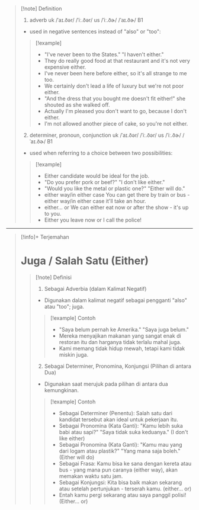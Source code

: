 
>[!note] Definition
>1. adverb
uk  /ˈaɪ.ðər/ /ˈiː.ðər/ us  /ˈiː.ðɚ/ /ˈaɪ.ðɚ/
B1
>-  used in negative sentences instead of "also" or "too":
> > [!example] 
> > - "I've never been to the States." "I haven't either."
> > - They do really good food at that restaurant and it's not very expensive either.
> > - I've never been here before either, so it's all strange to me too.
> > - We certainly don't lead a life of luxury but we're not poor either.
> > - "And the dress that you bought me doesn't fit either!" she shouted as she walked off.
> > - Actually I'm pleased you don't want to go, because I don't either.
> > - I'm not allowed another piece of cake, so you're not either.
> >   
> 2. determiner, pronoun, conjunction
uk  /ˈaɪ.ðər/ /ˈiː.ðər/ us  /ˈiː.ðɚ/ /ˈaɪ.ðɚ/
B1
>-  used when referring to a choice between two possibilities:
> > [!example] 
> > - Either candidate would be ideal for the job.
> > - "Do you prefer pork or beef?" "I don't like either."
> > - "Would you like the metal or plastic one?" "Either will do."
> > - either way/in either case You can get there by train or bus - either way/in either case it'll take an hour.
> > - either… or We can either eat now or after the show - it's up to you.
> > - Either you leave now or I call the police!

---

>[!info]+ Terjemahan
> # Juga / Salah Satu (Either)
> > [!note] Definisi
> > 1. Sebagai Adverbia (dalam Kalimat Negatif)
> > - Digunakan dalam kalimat negatif sebagai pengganti "also" atau "too"; juga.
> > > [!example] Contoh
> > > - "Saya belum pernah ke Amerika." "Saya juga belum."
> > > - Mereka menyajikan makanan yang sangat enak di restoran itu dan harganya tidak terlalu mahal juga.
> > > - Kami memang tidak hidup mewah, tetapi kami tidak miskin juga.
> > 2. Sebagai Determiner, Pronomina, Konjungsi (Pilihan di antara Dua)
> > - Digunakan saat merujuk pada pilihan di antara dua kemungkinan.
> > > [!example] Contoh
> > > - Sebagai Determiner (Penentu): Salah satu dari kandidat tersebut akan ideal untuk pekerjaan itu.
> > > - Sebagai Pronomina (Kata Ganti): "Kamu lebih suka babi atau sapi?" "Saya tidak suka keduanya." (I don't like either)
> > > - Sebagai Pronomina (Kata Ganti): "Kamu mau yang dari logam atau plastik?" "Yang mana saja boleh." (Either will do)
> > > - Sebagai Frasa: Kamu bisa ke sana dengan kereta atau bus - yang mana pun caranya (either way), akan memakan waktu satu jam.
> > > - Sebagai Konjungsi: Kita bisa baik makan sekarang atau setelah pertunjukan - terserah kamu. (either... or)
> > > - Entah kamu pergi sekarang atau saya panggil polisi! (Either... or)
